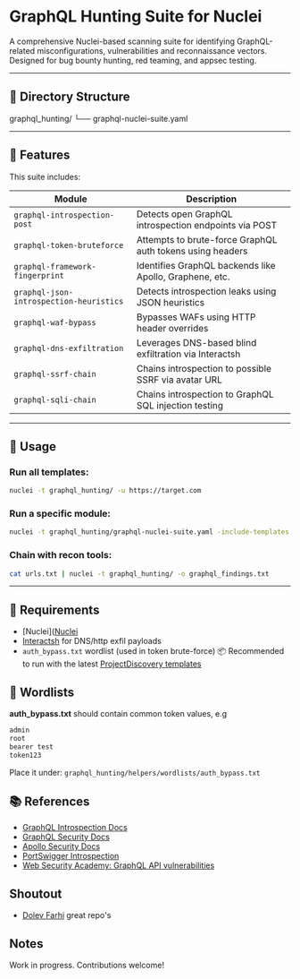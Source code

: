# GraphQL Hunting Suite for Nuclei

A comprehensive Nuclei-based scanning suite for identifying GraphQL-related misconfigurations, vulnerabilities and reconnaissance vectors. Designed for bug bounty hunting, red teaming, and appsec testing.

---

## 📁 Directory Structure

graphql_hunting/
└── graphql-nuclei-suite.yaml

---

## 🧠 Features

This suite includes:

| Module                          | Description |
|---------------------------------|-------------|
| `graphql-introspection-post`    | Detects open GraphQL introspection endpoints via POST |
| `graphql-token-bruteforce`      | Attempts to brute-force GraphQL auth tokens using headers |
| `graphql-framework-fingerprint` | Identifies GraphQL backends like Apollo, Graphene, etc. |
| `graphql-json-introspection-heuristics` | Detects introspection leaks using JSON heuristics |
| `graphql-waf-bypass`            | Bypasses WAFs using HTTP header overrides |
| `graphql-dns-exfiltration`      | Leverages DNS-based blind exfiltration via Interactsh |
| `graphql-ssrf-chain`            | Chains introspection to possible SSRF via avatar URL |
| `graphql-sqli-chain`            | Chains introspection to GraphQL SQL injection testing |

---

## 🚀 Usage

### Run all templates:

```bash
nuclei -t graphql_hunting/ -u https://target.com
```

### Run a specific module:

```bash
nuclei -t graphql_hunting/graphql-nuclei-suite.yaml -include-templates graphql-introspection-post -u https://target.com
```

### Chain with recon tools:

```bash
cat urls.txt | nuclei -t graphql_hunting/ -o graphql_findings.txt
```

---

## 🔐 Requirements

- [Nuclei]([Nuclei](https://github.com/projectdiscovery/nuclei)
- [Interactsh](https://github.com/projectdiscovery/interactsh) for DNS/http exfil payloads
- `auth_bypass.txt` wordlist (used in token brute-force)
📦 Recommended to run with the latest [ProjectDiscovery templates](https://github.com/projectdiscovery/nuclei-templates)

## 🧪 Wordlists
**auth_bypass.txt** should contain common token values, e.g

```bash
admin
root
bearer test
token123
```

Place it under:
`graphql_hunting/helpers/wordlists/auth_bypass.txt`

## 📚 References
- [GraphQL Introspection Docs](https://graphql.org/learn/introspection/)
- [GraphQL Security Docs](https://graphql.org/learn/security/)
- [Apollo Security Docs](https://www.apollographql.com/docs/apollo-server/security/authentication)
- [PortSwigger Introspection](https://portswigger.net/kb/issues/00200512_graphql-introspection-enabled)
- [Web Security Academy: GraphQL API vulnerabilities](https://portswigger.net/web-security/graphql)

## Shoutout
- [Dolev Farhi](https://github.com/dolevf) great repo's

## Notes
Work in progress. Contributions welcome!
